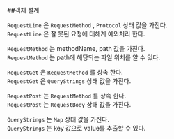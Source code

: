 ##객체 설계

`RequestLine` 은 `RequestMethod` , `Protocol`  상태 값을 가진다.  
`RequestLine` 은 잘 못된 요청에 대해계 예외처리 한다.

`RequestMethod` 는 methodName, path 값을 가진다.  
`RequestMethod` 는 path에 해당되는 파일 위치를 알 수 있다.

`RequestGet` 은 `RequestMethod` 를 상속 한다.  
`RequestGet` 은  `QueryStrings` 상태 값을 가진다.

`RequestPost` 는 `RequestMethod` 를 상속 한다.  
`RequestPost` 는 `RequestBody` 상태 값을 가진다.

`QueryStrings` 는 `Map` 상태 값을 가진다.  
`QueryStrings` 는 key 값으로 value를 추출할 수 있다.
